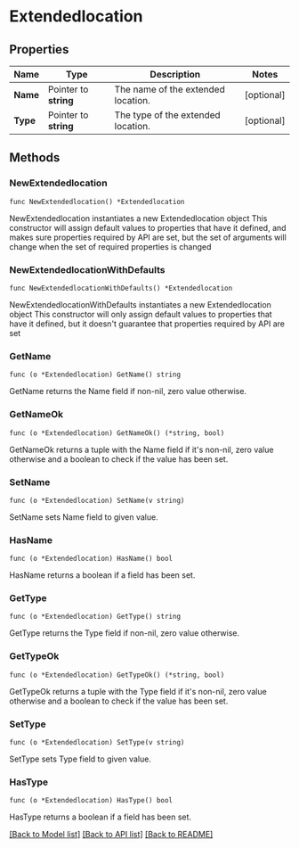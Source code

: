 # Extendedlocation

## Properties

Name | Type | Description | Notes
------------ | ------------- | ------------- | -------------
**Name** | Pointer to **string** | The name of the extended location. | [optional] 
**Type** | Pointer to **string** | The type of the extended location. | [optional] 

## Methods

### NewExtendedlocation

`func NewExtendedlocation() *Extendedlocation`

NewExtendedlocation instantiates a new Extendedlocation object
This constructor will assign default values to properties that have it defined,
and makes sure properties required by API are set, but the set of arguments
will change when the set of required properties is changed

### NewExtendedlocationWithDefaults

`func NewExtendedlocationWithDefaults() *Extendedlocation`

NewExtendedlocationWithDefaults instantiates a new Extendedlocation object
This constructor will only assign default values to properties that have it defined,
but it doesn't guarantee that properties required by API are set

### GetName

`func (o *Extendedlocation) GetName() string`

GetName returns the Name field if non-nil, zero value otherwise.

### GetNameOk

`func (o *Extendedlocation) GetNameOk() (*string, bool)`

GetNameOk returns a tuple with the Name field if it's non-nil, zero value otherwise
and a boolean to check if the value has been set.

### SetName

`func (o *Extendedlocation) SetName(v string)`

SetName sets Name field to given value.

### HasName

`func (o *Extendedlocation) HasName() bool`

HasName returns a boolean if a field has been set.

### GetType

`func (o *Extendedlocation) GetType() string`

GetType returns the Type field if non-nil, zero value otherwise.

### GetTypeOk

`func (o *Extendedlocation) GetTypeOk() (*string, bool)`

GetTypeOk returns a tuple with the Type field if it's non-nil, zero value otherwise
and a boolean to check if the value has been set.

### SetType

`func (o *Extendedlocation) SetType(v string)`

SetType sets Type field to given value.

### HasType

`func (o *Extendedlocation) HasType() bool`

HasType returns a boolean if a field has been set.


[[Back to Model list]](../README.md#documentation-for-models) [[Back to API list]](../README.md#documentation-for-api-endpoints) [[Back to README]](../README.md)


